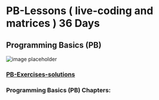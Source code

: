 # PB-Lessons ( live-coding and matrices ) 36 Days

## Programming Basics (PB)

![image placeholder](https://venturebeat.com/wp-content/uploads/2021/05/GettyImages-1291886933-e1624308433688.jpg?fit=2309%2C1154&strip=all)

### [PB-Exercises-solutions](https://github.com/FBWE22-E08/PB-Exercises-solutions)

### Programming Basics (PB) Chapters:


